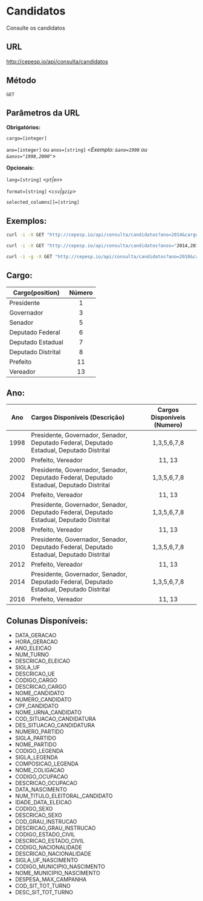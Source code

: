 # Candidatos
  Consulte os candidatos

## URL

  http://cepesp.io/api/consulta/candidatos

## Método
  
  `GET`
  
## Parâmetros da URL

   **Obrigatórios:**
   
   `cargo=[integer]`
 
   `ano=[integer]` ou `anos=[string]`
   <_Exemplo: `&ano=1998` ou `&anos="1998,2000"`_>
   

   **Opcionais:**
 
   `lang=[string]` <_`pt`|`en`_>
   
   `format=[string]` <_`csv`|`gzip`_>
   
   `selected_columns[]=[string]`

## Exemplos:

  ```bash
  curl -i -X GET "http://cepesp.io/api/consulta/candidatos?ano=2014&cargo=1"
  ```
  
  ```bash
  curl -i -X GET "http://cepesp.io/api/consulta/candidatos?anos="2014,2010"&cargo=3"
  ```

  ```bash
  curl -i -g -X GET "http://cepesp.io/api/consulta/candidatos?ano=2010&cargo=3&selected_columns[]="ANO_ELEICAO"&selected_columns[]="NUM_TURNO"&selected_columns[]="CODIGO_CARGO"&selected_columns[]="NOME_URNA_CANDIDATO"&selected_columns[]="NUMERO_CANDIDATO""
  ```
## Cargo:

| Cargo(position)      | Número |
| ------------------------- |:------:|
| Presidente                |   1    |
| Governador                |   3    | 
| Senador                   |   5    |
| Deputado Federal          |   6    | 
| Deputado Estadual         |   7    | 
| Deputado Distrital        |   8    | 
| Prefeito                  |   11   |
| Vereador                  |   13   |

## Ano:

| Ano      | Cargos Disponíveis (Descrição) | Cargos Disponíveis (Numero) | 
| ------------------------- |:------|:-----:|
| 1998                |   Presidente, Governador, Senador, Deputado Federal, Deputado Estadual, Deputado Distrital   | 1,3,5,6,7,8 |
| 2000                |   Prefeito, Vereador    | 11, 13 |
| 2002                |   Presidente, Governador, Senador, Deputado Federal, Deputado Estadual, Deputado Distrital    | 1,3,5,6,7,8 |
| 2004                |   Prefeito, Vereador    | 11, 13 | 
| 2006                |   Presidente, Governador, Senador, Deputado Federal, Deputado Estadual, Deputado Distrital    | 1,3,5,6,7,8 |
| 2008                |   Prefeito, Vereador    | 11, 13 |
| 2010                |   Presidente, Governador, Senador, Deputado Federal, Deputado Estadual, Deputado Distrital    |  1,3,5,6,7,8 |
| 2012                |   Prefeito, Vereador    | 11, 13 |
| 2014                |   Presidente, Governador, Senador, Deputado Federal, Deputado Estadual, Deputado Distrital    |  1,3,5,6,7,8 |
| 2016                |   Prefeito, Vereador    | 11, 13 |



## Colunas Disponíveis:

  - DATA_GERACAO
  - HORA_GERACAO
  - ANO_ELEICAO
  - NUM_TURNO
  - DESCRICAO_ELEICAO
  - SIGLA_UF
  - DESCRICAO_UE
  - CODIGO_CARGO
  - DESCRICAO_CARGO
  - NOME_CANDIDATO
  - NUMERO_CANDIDATO
  - CPF_CANDIDATO
  - NOME_URNA_CANDIDATO
  - COD_SITUACAO_CANDIDATURA
  - DES_SITUACAO_CANDIDATURA
  - NUMERO_PARTIDO
  - SIGLA_PARTIDO
  - NOME_PARTIDO
  - CODIGO_LEGENDA
  - SIGLA_LEGENDA
  - COMPOSICAO_LEGENDA
  - NOME_COLIGACAO
  - CODIGO_OCUPACAO
  - DESCRICAO_OCUPACAO
  - DATA_NASCIMENTO
  - NUM_TITULO_ELEITORAL_CANDIDATO
  - IDADE_DATA_ELEICAO
  - CODIGO_SEXO
  - DESCRICAO_SEXO
  - COD_GRAU_INSTRUCAO
  - DESCRICAO_GRAU_INSTRUCAO
  - CODIGO_ESTADO_CIVIL
  - DESCRICAO_ESTADO_CIVIL
  - CODIGO_NACIONALIDADE
  - DESCRICAO_NACIONALIDADE
  - SIGLA_UF_NASCIMENTO
  - CODIGO_MUNICIPIO_NASCIMENTO
  - NOME_MUNICIPIO_NASCIMENTO
  - DESPESA_MAX_CAMPANHA
  - COD_SIT_TOT_TURNO
  - DESC_SIT_TOT_TURNO
